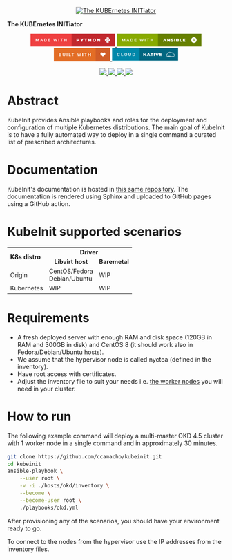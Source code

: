 <p style="text-align: center" align="center">
    <a href="https://www.kubeinit.com"><img src="https://raw.githubusercontent.com/ccamacho/kubeinit/master/images/logo.svg?sanitize=true" alt="The KUBErnetes INITiator"/></a>
</p>

**The KUBErnetes INITiator**

<p style="text-align: center" align="center">
    <a href="https://www.python.org"><img height="30px" src="https://raw.githubusercontent.com/pystol/pystol-docs/master/assets/badges/made-with-python.svg?sanitize=true"/> </a>
    <a href="https://www.ansible.com"><img height="30px" src="https://raw.githubusercontent.com/pystol/pystol-docs/master/assets/badges/made-with-ansible.svg?sanitize=true"/> </a>
    <a href="https://www.kubeinit.com"><img height="30px" src="https://raw.githubusercontent.com/pystol/pystol-docs/master/assets/badges/made-with-love.svg?sanitize=true"/> </a>
    <a href="https://www.kubeinit.com"><img height="30px" src="https://raw.githubusercontent.com/pystol/pystol-docs/master/assets/badges/cloud-native.svg?sanitize=true"/> </a>
</p>

<p style="text-align: center" align="center">
    <a href="https://github.com/ccamacho/kubeinit/actions?workflow=linters"><img height="20px" src="https://github.com/ccamacho/kubeinit/workflows/linters/badge.svg?event=push"/> </a>
    <a href="https://github.com/ccamacho/kubeinit/actions?workflow=docs_build"><img height="20px" src="https://github.com/ccamacho/kubeinit/workflows/docs_build/badge.svg?event=push"/> </a>
    <a href="https://github.com/ccamacho/kubeinit/actions?workflow=molecule"><img height="20px" src="https://github.com/ccamacho/kubeinit/workflows/molecule/badge.svg?event=push"/> </a>
    <a href="https://opensource.org/licenses/Apache-2.0"><img height="20px" src="https://img.shields.io/badge/License-Apache%202.0-blue.svg"/> </a>
</p>

# Abstract

KubeInit provides Ansible playbooks and roles for the deployment and configuration of multiple Kubernetes distributions.
The main goal of KubeInit is to have a fully automated way to deploy in a single command a curated list of
prescribed architectures.

# Documentation

KubeInit's documentation is hosted in [this same repository](https://ccamacho.github.io/kubeinit/).
The documentation is rendered using Sphinx and uploaded to GitHub pages using a GitHub action.

# KubeInit supported scenarios

  <table>
    <tbody>
      <tr>
        <td rowspan="2" style="font-weight: bold;">K8s distro</td>
        <td colspan="2" style="font-weight: bold;text-align:center;">Driver</td>
      </tr>
      <tr>
        <td style="font-weight: bold;text-align:center;">Libvirt host</td>
        <td style="font-weight: bold;text-align:center;">Baremetal</td>
      </tr>
      <tr>
        <td>Origin</td>
        <td>CentOS/Fedora<br/>Debian/Ubuntu</td>
        <td>WIP</td>
      </tr>
      <tr>
        <td>Kubernetes</td>
        <td>WIP</td>
        <td>WIP</td>
      </tr>
    </tbody>
  </table>

# Requirements

* A fresh deployed server with enough RAM and disk space (120GB in RAM and 300GB in disk) and CentOS 8 (it should work also in Fedora/Debian/Ubuntu hosts).
* We assume that the hypervisor node is called nyctea (defined in the inventory).
* Have root access with certificates.
* Adjust the inventory file to suit your needs i.e. [the worker nodes](https://github.com/ccamacho/kubeinit/blob/master/kubeinit/hosts/okd/inventory#L66)
 you will need in your cluster.

# How to run

The following example command will deploy a multi-master OKD 4.5 cluster with 1 worker node
in a single command and in approximately 30 minutes.

```bash
git clone https://github.com/ccamacho/kubeinit.git
cd kubeinit
ansible-playbook \
    --user root \
    -v -i ./hosts/okd/inventory \
    --become \
    --become-user root \
    ./playbooks/okd.yml
```

After provisioning any of the scenarios, you should have your environment ready to go.

To connect to the nodes from the hypervisor use the IP addresses from the inventory files.
